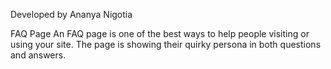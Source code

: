 Developed by Ananya Nigotia

FAQ Page
An FAQ page is one of the best ways to help people visiting or using your site.
The page is showing their quirky persona in both questions and answers.
